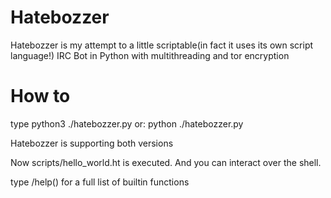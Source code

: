 Hatebozzer
======

Hatebozzer is my attempt to a little scriptable(in fact it uses its own script language!) IRC Bot in Python with multithreading and tor encryption

How to
======

type
python3 ./hatebozzer.py
or:
python ./hatebozzer.py

Hatebozzer is supporting both versions

Now scripts/hello_world.ht is executed.
And you can interact over the shell.

type /help() for a full list of builtin functions
